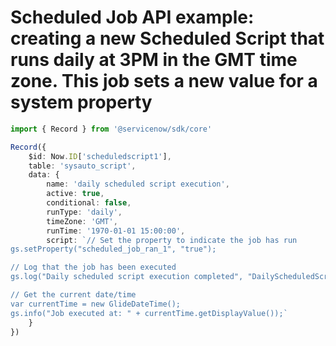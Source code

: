 # Scheduled Job API example: creating a new Scheduled Script that runs daily at 3PM in the GMT time zone. This job sets a new value for a system property
```typescript
import { Record } from '@servicenow/sdk/core'

Record({
	$id: Now.ID['scheduledscript1'],
	table: 'sysauto_script',
	data: {
		name: 'daily scheduled script execution',
		active: true,
		conditional: false,
		runType: 'daily',
		timeZone: 'GMT',
		runTime: '1970-01-01 15:00:00',
		script: `// Set the property to indicate the job has run
gs.setProperty("scheduled_job_ran_1", "true");

// Log that the job has been executed
gs.log("Daily scheduled script execution completed", "DailyScheduledScript");

// Get the current date/time
var currentTime = new GlideDateTime();
gs.info("Job executed at: " + currentTime.getDisplayValue());`
	}
})
```